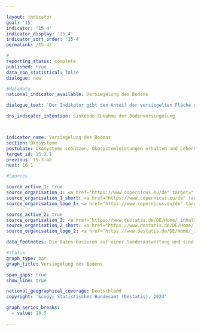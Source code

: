 ```yaml
---

layout: indicator        
goal: '15'        
indicator: '15.4'        
indicator_display: '15.4'        
indicator_sort_order: '15-4'        
permalink: /15-4/               

#
reporting_status: complete        
published: true        
data_non_statistical: false        
dialogue: new

#Metadata        
national_indicator_available: Versiegelung des Bodens        

dialogue_text: 'Der Indikator gibt den Anteil der versiegelten Fläche an der Gesamtfläche Deutschlands wieder. Eine Fläche gilt als versiegelt, wenn sie bebaut, betoniert, asphaltiert, gepflastert oder auf andere Art langfristig befestigt ist.'

dns_indicator_intention: Sinkende Zunahme der Bodenversiegelung



indicator_name: Versiegelung des Bodens
section: Ökosysteme       
postulate: Ökosysteme schützen, Ökosystemleistungen erhalten und Lebensräume bewahren      
target_id: 15.2.1     
previous: 15-3-ab        
next: 16-1        

#Sources        

source_active_1: true
source_organisation_1: <a href="https://www.copernicus.eu/de" target="_blank">Europäisches Copernicus-Programm</a>
source_organisation_1_short: <a href="https://www.copernicus.eu/de" target="_blank">Europäisches Copernicus-Programm</a>
source_organisation_logo_1: <a href="https://www.copernicus.eu/de" target="_blank"><img src="https://dialogfassungdns.github.io/site/public/OrgImgDe/copernicus.png" alt="Copernicus" title=" Klicken Sie hier um zur Homepage der Organisation Copernicus zu gelangen." style="height:60px; width:148px; border:transparent"/></a>

source_active_2: true
source_organisation_2: <a href="https://www.destatis.de/DE/Home/_inhalt.html" target="_blank">Statistisches Bundesamt</a>
source_organisation_2_short: <a href="https://www.destatis.de/DE/Home/_inhalt.html" target="_blank">Statistisches Bundesamt</a>
source_organisation_logo_2: <a href="https://www.destatis.de/DE/Home/_inhalt.html" target="_blank"><img src="https://dns-indikatoren.de/public/OrgImgDe/destatis.png" alt="Statistisches Bundesamt" title=" Klicken Sie hier um zur Homepage der Organisation Statistisches Bundesamt zu gelangen." style="height:60px; width:148px; border:transparent"/></a>

data_footnotes: Die Daten basieren auf einer Sonderauswertung und sind nicht öffentlich zugänglich.<br>• Zeitreihenbruch wegen verbesserter Kartierung.

#Status        
graph_type: bar
graph_title: Versiegelung des Bodens

span_gaps: true        
show_line: true        

national_geographical_coverage: Deutschland
copyright: '&copy; Statistisches Bundesamt (Destatis), 2024'

graph_series_breaks:
  - value: 10.5

---
```

